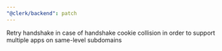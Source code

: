 ```yaml
---
"@clerk/backend": patch
---
```


Retry handshake in case of handshake cookie collision in order to support multiple apps on same-level subdomains
